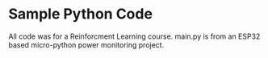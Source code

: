 # Sample Python Code
All code was for a Reinforcment Learning course.
main.py is from an ESP32 based micro-python power monitoring project.
